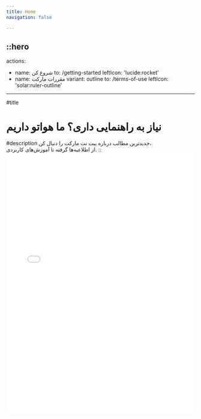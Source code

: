 ```yaml
---
title: Home
navigation: false

---
```


::hero
---
<!-- announcement:
  title: 'Release v0.4.1'
  icon: 'noto:party-popper'
  to: /getting-started/changelog -->
actions:
  - name: شروع کن
    to: /getting-started
    leftIcon: 'lucide:rocket'
  - name: مقررات مارکت
    variant: outline
    to: /terms-of-use
    leftIcon: 'solar:ruler-outline'
---

#title
<h1>
نیاز به راهنمایی داری؟
  <span class="text-primary">
  ما هواتو داریم
  </span>
</h1>
#description
جدیدترین مطالب درباره
<span class= "tracking-tighter">
بیت نت مارکت
</span>
را دنبال کن،
<br>از اطلاعیه‌ها گرفته تا آموزش‌های کاربردی.
::

<div class="border rounded-lg shadow-md">
  <iframe src="/getting-started/introduction" height="700" width="100%" class="rounded-lg" scrolling="no" frameborder="0">
</div>

